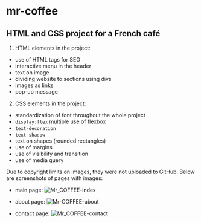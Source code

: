 # mr-coffee 

## HTML and CSS project for a French café

1. HTML elements in the project:
- use of HTML tags for SEO
- interactive menu in the header
- text on image
- dividing website to sections using divs
- images as links
- pop-up message

2. CSS elements in the project:
- standardization of font throughout the whole project
- `display:flex` multiple use of flexbox
- `text-decoration`
- `text-shadow`
- text on shapes (rounded rectangles)
- use of margins
- use of visibility and transition
- use of media query

Due to copyright limits on images, they were not uploaded to GitHub. Below are screenshots of pages with images:

- main page:
  ![Mr_COFFEE-index ](https://github.com/adriannamydlarz/mr-coffee/assets/120736128/6115459f-926e-4303-943c-9ef12cf598a3)


- about page:
  ![Mr-COFFEE-about](https://github.com/adriannamydlarz/mr-coffee/assets/120736128/d3a4638e-23e9-40a1-8509-43f244291534)


- contact page:
  ![Mr_COFFEE-contact](https://github.com/adriannamydlarz/mr-coffee/assets/120736128/f5fbdbbe-2c00-4da4-8838-f716049660bd)